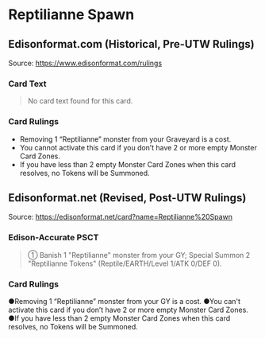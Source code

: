 # Reptilianne Spawn

## Edisonformat.com (Historical, Pre-UTW Rulings)

Source: https://www.edisonformat.com/rulings

### Card Text

> No card text found for this card.

### Card Rulings

*   Removing 1 “Reptilianne” monster from your Graveyard is a cost.
*   You cannot activate this card if you don’t have 2 or more empty Monster Card Zones.
*   If you have less than 2 empty Monster Card Zones when this card resolves, no Tokens will be Summoned.

## Edisonformat.net (Revised, Post-UTW Rulings)

Source: https://edisonformat.net/card?name=Reptilianne%20Spawn

### Edison-Accurate PSCT

> ① Banish 1 "Reptilianne" monster from your GY; Special Summon 2 "Reptilianne Tokens" (Reptile/EARTH/Level 1/ATK 0/DEF 0).

### Card Rulings

●Removing 1 “Reptilianne” monster from your GY is a cost.
●You can't activate this card if you don’t have 2 or more empty Monster Card Zones.
●If you have less than 2 empty Monster Card Zones when this card resolves, no Tokens will be Summoned.
            